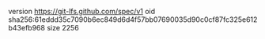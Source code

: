 version https://git-lfs.github.com/spec/v1
oid sha256:61eddd35c7090b6ec849d6d4f57bb07690035d90c0cf87fc325e612b43efb968
size 2256
